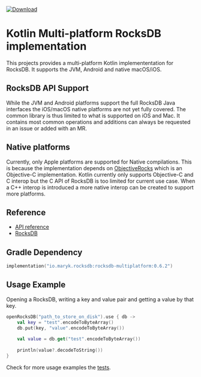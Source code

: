 [ ![Download](https://api.bintray.com/packages/maryk/maven/rocksdb-multiplatform/images/download.svg) ](https://bintray.com/maryk/maven/rocksdb-multiplatform/_latestVersion)

# Kotlin Multi-platform RocksDB implementation

This projects provides a multi-platform Kotlin implemententation for RocksDB. 
It supports the JVM, Android and native macOS/iOS.

## RocksDB API Support

While the JVM and Android platforms support the full RocksDB Java interfaces
the iOS/macOS native platforms are not yet fully covered. The common library is
thus limited to what is supported on iOS and Mac. It contains most common operations 
and additions can always be requested in an issue or added with an MR.

## Native platforms

Currently, only Apple platforms are supported for Native compilations. This is
because the implementation depends on [ObjectiveRocks](https://github.com/marykdb/ObjectiveRocks)
which is an Objective-C implementation. Kotlin currently only supports 
Objective-C and C interop but the C API of RocksDB is too limited for
current use case. When a C++ interop is introduced a more native interop can
be created to support more platforms. 

## Reference

- [API reference](src/commonMain/kotlin/maryk/rocksdb)
- [RocksDB](https://rocksdb.org)

## Gradle Dependency

```kotlin
implementation("io.maryk.rocksdb:rocksdb-multiplatform:0.6.2")
```

## Usage Example

Opening a RocksDB, writing a key and value pair and getting a value by that key.
```kotlin
openRocksDB("path_to_store_on_disk").use { db ->
    val key = "test".encodeToByteArray()
    db.put(key, "value".encodeToByteArray())
    
    val value = db.get("test".encodeToByteArray())
    
    println(value?.decodeToString())
}
```

Check for more usage examples the [tests](src/commonTest/kotlin/maryk/rocksdb). 

